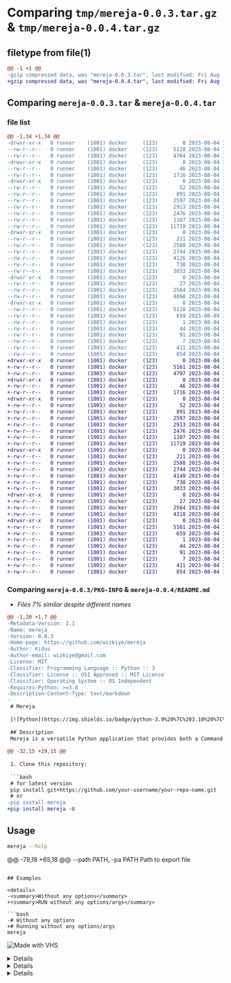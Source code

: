 # Comparing `tmp/mereja-0.0.3.tar.gz` & `tmp/mereja-0.0.4.tar.gz`

## filetype from file(1)

```diff
@@ -1 +1 @@
-gzip compressed data, was "mereja-0.0.3.tar", last modified: Fri Aug  4 16:44:30 2023, max compression
+gzip compressed data, was "mereja-0.0.4.tar", last modified: Fri Aug  4 17:16:43 2023, max compression
```

## Comparing `mereja-0.0.3.tar` & `mereja-0.0.4.tar`

### file list

```diff
@@ -1,34 +1,34 @@
-drwxr-xr-x   0 runner    (1001) docker     (123)        0 2023-08-04 16:44:30.915294 mereja-0.0.3/
--rw-r--r--   0 runner    (1001) docker     (123)     5128 2023-08-04 16:44:30.915294 mereja-0.0.3/PKG-INFO
--rw-r--r--   0 runner    (1001) docker     (123)     4764 2023-08-04 16:44:21.000000 mereja-0.0.3/README.md
-drwxr-xr-x   0 runner    (1001) docker     (123)        0 2023-08-04 16:44:30.911294 mereja-0.0.3/mereja/
--rw-r--r--   0 runner    (1001) docker     (123)       46 2023-08-04 16:44:21.000000 mereja-0.0.3/mereja/__init__.py
--rw-r--r--   0 runner    (1001) docker     (123)     1716 2023-08-04 16:44:21.000000 mereja-0.0.3/mereja/constants.py
-drwxr-xr-x   0 runner    (1001) docker     (123)        0 2023-08-04 16:44:30.915294 mereja-0.0.3/mereja/functions/
--rw-r--r--   0 runner    (1001) docker     (123)       52 2023-08-04 16:44:21.000000 mereja-0.0.3/mereja/functions/__init__.py
--rw-r--r--   0 runner    (1001) docker     (123)      891 2023-08-04 16:44:21.000000 mereja-0.0.3/mereja/functions/forex.py
--rw-r--r--   0 runner    (1001) docker     (123)     2597 2023-08-04 16:44:21.000000 mereja-0.0.3/mereja/functions/jobs.py
--rw-r--r--   0 runner    (1001) docker     (123)     2913 2023-08-04 16:44:21.000000 mereja-0.0.3/mereja/functions/market.py
--rw-r--r--   0 runner    (1001) docker     (123)     2476 2023-08-04 16:44:21.000000 mereja-0.0.3/mereja/functions/news.py
--rw-r--r--   0 runner    (1001) docker     (123)     1107 2023-08-04 16:44:21.000000 mereja-0.0.3/mereja/functions/telebirr.py
--rw-r--r--   0 runner    (1001) docker     (123)    11719 2023-08-04 16:44:21.000000 mereja-0.0.3/mereja/main.py
-drwxr-xr-x   0 runner    (1001) docker     (123)        0 2023-08-04 16:44:30.915294 mereja-0.0.3/mereja/ui/
--rw-r--r--   0 runner    (1001) docker     (123)      211 2023-08-04 16:44:21.000000 mereja-0.0.3/mereja/ui/__init__.py
--rw-r--r--   0 runner    (1001) docker     (123)     2588 2023-08-04 16:44:21.000000 mereja-0.0.3/mereja/ui/forex_table_ui.py
--rw-r--r--   0 runner    (1001) docker     (123)     2744 2023-08-04 16:44:21.000000 mereja-0.0.3/mereja/ui/job_view_ui.py
--rw-r--r--   0 runner    (1001) docker     (123)     4126 2023-08-04 16:44:21.000000 mereja-0.0.3/mereja/ui/marketpalce_ui.py
--rw-r--r--   0 runner    (1001) docker     (123)      738 2023-08-04 16:44:21.000000 mereja-0.0.3/mereja/ui/news_view_ui.py
--rw-r--r--   0 runner    (1001) docker     (123)     3033 2023-08-04 16:44:21.000000 mereja-0.0.3/mereja/ui/transaction_table.py
-drwxr-xr-x   0 runner    (1001) docker     (123)        0 2023-08-04 16:44:30.915294 mereja-0.0.3/mereja/ui/widgets/
--rw-r--r--   0 runner    (1001) docker     (123)       27 2023-08-04 16:44:21.000000 mereja-0.0.3/mereja/ui/widgets/__init__.py
--rw-r--r--   0 runner    (1001) docker     (123)     2564 2023-08-04 16:44:21.000000 mereja-0.0.3/mereja/ui/widgets/header.py
--rw-r--r--   0 runner    (1001) docker     (123)     4098 2023-08-04 16:44:21.000000 mereja-0.0.3/mereja/utils.py
-drwxr-xr-x   0 runner    (1001) docker     (123)        0 2023-08-04 16:44:30.911294 mereja-0.0.3/mereja.egg-info/
--rw-r--r--   0 runner    (1001) docker     (123)     5128 2023-08-04 16:44:30.000000 mereja-0.0.3/mereja.egg-info/PKG-INFO
--rw-r--r--   0 runner    (1001) docker     (123)      659 2023-08-04 16:44:30.000000 mereja-0.0.3/mereja.egg-info/SOURCES.txt
--rw-r--r--   0 runner    (1001) docker     (123)        1 2023-08-04 16:44:30.000000 mereja-0.0.3/mereja.egg-info/dependency_links.txt
--rw-r--r--   0 runner    (1001) docker     (123)       44 2023-08-04 16:44:30.000000 mereja-0.0.3/mereja.egg-info/entry_points.txt
--rw-r--r--   0 runner    (1001) docker     (123)       91 2023-08-04 16:44:30.000000 mereja-0.0.3/mereja.egg-info/requires.txt
--rw-r--r--   0 runner    (1001) docker     (123)        7 2023-08-04 16:44:30.000000 mereja-0.0.3/mereja.egg-info/top_level.txt
--rw-r--r--   0 runner    (1001) docker     (123)      411 2023-08-04 16:44:30.915294 mereja-0.0.3/setup.cfg
--rw-r--r--   0 runner    (1001) docker     (123)      854 2023-08-04 16:44:21.000000 mereja-0.0.3/setup.py
+drwxr-xr-x   0 runner    (1001) docker     (123)        0 2023-08-04 17:16:43.630593 mereja-0.0.4/
+-rw-r--r--   0 runner    (1001) docker     (123)     5161 2023-08-04 17:16:43.630593 mereja-0.0.4/PKG-INFO
+-rw-r--r--   0 runner    (1001) docker     (123)     4797 2023-08-04 17:16:31.000000 mereja-0.0.4/README.md
+drwxr-xr-x   0 runner    (1001) docker     (123)        0 2023-08-04 17:16:43.626593 mereja-0.0.4/mereja/
+-rw-r--r--   0 runner    (1001) docker     (123)       46 2023-08-04 17:16:31.000000 mereja-0.0.4/mereja/__init__.py
+-rw-r--r--   0 runner    (1001) docker     (123)     1716 2023-08-04 17:16:31.000000 mereja-0.0.4/mereja/constants.py
+drwxr-xr-x   0 runner    (1001) docker     (123)        0 2023-08-04 17:16:43.626593 mereja-0.0.4/mereja/functions/
+-rw-r--r--   0 runner    (1001) docker     (123)       52 2023-08-04 17:16:31.000000 mereja-0.0.4/mereja/functions/__init__.py
+-rw-r--r--   0 runner    (1001) docker     (123)      891 2023-08-04 17:16:31.000000 mereja-0.0.4/mereja/functions/forex.py
+-rw-r--r--   0 runner    (1001) docker     (123)     2597 2023-08-04 17:16:31.000000 mereja-0.0.4/mereja/functions/jobs.py
+-rw-r--r--   0 runner    (1001) docker     (123)     2913 2023-08-04 17:16:31.000000 mereja-0.0.4/mereja/functions/market.py
+-rw-r--r--   0 runner    (1001) docker     (123)     2476 2023-08-04 17:16:31.000000 mereja-0.0.4/mereja/functions/news.py
+-rw-r--r--   0 runner    (1001) docker     (123)     1107 2023-08-04 17:16:31.000000 mereja-0.0.4/mereja/functions/telebirr.py
+-rw-r--r--   0 runner    (1001) docker     (123)    11719 2023-08-04 17:16:31.000000 mereja-0.0.4/mereja/main.py
+drwxr-xr-x   0 runner    (1001) docker     (123)        0 2023-08-04 17:16:43.630593 mereja-0.0.4/mereja/ui/
+-rw-r--r--   0 runner    (1001) docker     (123)      211 2023-08-04 17:16:31.000000 mereja-0.0.4/mereja/ui/__init__.py
+-rw-r--r--   0 runner    (1001) docker     (123)     2588 2023-08-04 17:16:31.000000 mereja-0.0.4/mereja/ui/forex_table_ui.py
+-rw-r--r--   0 runner    (1001) docker     (123)     2744 2023-08-04 17:16:31.000000 mereja-0.0.4/mereja/ui/job_view_ui.py
+-rw-r--r--   0 runner    (1001) docker     (123)     4149 2023-08-04 17:16:31.000000 mereja-0.0.4/mereja/ui/marketpalce_ui.py
+-rw-r--r--   0 runner    (1001) docker     (123)      738 2023-08-04 17:16:31.000000 mereja-0.0.4/mereja/ui/news_view_ui.py
+-rw-r--r--   0 runner    (1001) docker     (123)     3033 2023-08-04 17:16:31.000000 mereja-0.0.4/mereja/ui/transaction_table.py
+drwxr-xr-x   0 runner    (1001) docker     (123)        0 2023-08-04 17:16:43.630593 mereja-0.0.4/mereja/ui/widgets/
+-rw-r--r--   0 runner    (1001) docker     (123)       27 2023-08-04 17:16:31.000000 mereja-0.0.4/mereja/ui/widgets/__init__.py
+-rw-r--r--   0 runner    (1001) docker     (123)     2564 2023-08-04 17:16:31.000000 mereja-0.0.4/mereja/ui/widgets/header.py
+-rw-r--r--   0 runner    (1001) docker     (123)     4318 2023-08-04 17:16:31.000000 mereja-0.0.4/mereja/utils.py
+drwxr-xr-x   0 runner    (1001) docker     (123)        0 2023-08-04 17:16:43.626593 mereja-0.0.4/mereja.egg-info/
+-rw-r--r--   0 runner    (1001) docker     (123)     5161 2023-08-04 17:16:43.000000 mereja-0.0.4/mereja.egg-info/PKG-INFO
+-rw-r--r--   0 runner    (1001) docker     (123)      659 2023-08-04 17:16:43.000000 mereja-0.0.4/mereja.egg-info/SOURCES.txt
+-rw-r--r--   0 runner    (1001) docker     (123)        1 2023-08-04 17:16:43.000000 mereja-0.0.4/mereja.egg-info/dependency_links.txt
+-rw-r--r--   0 runner    (1001) docker     (123)       44 2023-08-04 17:16:43.000000 mereja-0.0.4/mereja.egg-info/entry_points.txt
+-rw-r--r--   0 runner    (1001) docker     (123)       91 2023-08-04 17:16:43.000000 mereja-0.0.4/mereja.egg-info/requires.txt
+-rw-r--r--   0 runner    (1001) docker     (123)        7 2023-08-04 17:16:43.000000 mereja-0.0.4/mereja.egg-info/top_level.txt
+-rw-r--r--   0 runner    (1001) docker     (123)      411 2023-08-04 17:16:43.630593 mereja-0.0.4/setup.cfg
+-rw-r--r--   0 runner    (1001) docker     (123)      854 2023-08-04 17:16:31.000000 mereja-0.0.4/setup.py
```

### Comparing `mereja-0.0.3/PKG-INFO` & `mereja-0.0.4/README.md`

 * *Files 7% similar despite different names*

```diff
@@ -1,20 +1,7 @@
-Metadata-Version: 2.1
-Name: mereja
-Version: 0.0.3
-Home-page: https://github.com/wizkiye/mereja
-Author: Kidus
-Author-email: wizkiye@gmail.com
-License: MIT
-Classifier: Programming Language :: Python :: 3
-Classifier: License :: OSI Approved :: MIT License
-Classifier: Operating System :: OS Independent
-Requires-Python: >=3.8
-Description-Content-Type: text/markdown
-
 # Mereja
 
 [![Python](https://img.shields.io/badge/python-3.9%20%7C%203.10%20%7C%203.11-blue)](https://www.python.org/)
 
 ## Description
 Mereja is a versatile Python application that provides both a Command-Line Interface (CLI) and a Text-based User Interface (TUI). The app allows users to access and display various data, including the latest news, jobs, forex data, trending products for marketplaces, and telebirr transaction details. Additionally, it provides a search functionality for finding jobs, news articles, and marketplace products, making it a one-stop solution for information retrieval.
 
@@ -32,15 +19,15 @@
 
 1. Clone this repository:
 
 ```bash
 # for latest version
 pip install git+https://github.com/your-username/your-repo-name.git
 # or 
-pip install mereja
+pip install mereja -U
 ```
 
 ## Usage
 
 ```bash
 mereja --help
 ```
@@ -78,18 +65,18 @@
   --path PATH, -pa PATH
                         Path to export file
 ```
 
 ## Examples
 
 <details>
-<summary>Without any options</summary>
+<summary>RUN without any options/args</summary>
 
 ```bash
-# Without any options
+# Running without any options/args
 mereja
 ```
 ![Made with VHS](https://vhs.charm.sh/vhs-3U79nZQbOZOCFYqxnIu0d0.gif)
 
 </details>
 
 <details>
@@ -183,15 +170,15 @@
 <details>
 <summary>Export to file</summary>
 
 ```bash
 # Export to file
 mereja --job --latest --export --path "jobs.json"
 
-# you can use the -e flag in any command to export to file i think :)
+# You can use the -e flag in commands to export data to a JSON file, I think.
 ```
 
 </details>
 
 ## Contributing
 Pull requests are welcome. For major changes, please open an issue first to discuss what you would like to change.
```

### Comparing `mereja-0.0.3/README.md` & `mereja-0.0.4/PKG-INFO`

 * *Files 10% similar despite different names*

```diff
@@ -1,7 +1,20 @@
+Metadata-Version: 2.1
+Name: mereja
+Version: 0.0.4
+Home-page: https://github.com/wizkiye/mereja
+Author: Kidus
+Author-email: wizkiye@gmail.com
+License: MIT
+Classifier: Programming Language :: Python :: 3
+Classifier: License :: OSI Approved :: MIT License
+Classifier: Operating System :: OS Independent
+Requires-Python: >=3.8
+Description-Content-Type: text/markdown
+
 # Mereja
 
 [![Python](https://img.shields.io/badge/python-3.9%20%7C%203.10%20%7C%203.11-blue)](https://www.python.org/)
 
 ## Description
 Mereja is a versatile Python application that provides both a Command-Line Interface (CLI) and a Text-based User Interface (TUI). The app allows users to access and display various data, including the latest news, jobs, forex data, trending products for marketplaces, and telebirr transaction details. Additionally, it provides a search functionality for finding jobs, news articles, and marketplace products, making it a one-stop solution for information retrieval.
 
@@ -19,15 +32,15 @@
 
 1. Clone this repository:
 
 ```bash
 # for latest version
 pip install git+https://github.com/your-username/your-repo-name.git
 # or 
-pip install mereja
+pip install mereja -U
 ```
 
 ## Usage
 
 ```bash
 mereja --help
 ```
@@ -65,18 +78,18 @@
   --path PATH, -pa PATH
                         Path to export file
 ```
 
 ## Examples
 
 <details>
-<summary>Without any options</summary>
+<summary>RUN without any options/args</summary>
 
 ```bash
-# Without any options
+# Running without any options/args
 mereja
 ```
 ![Made with VHS](https://vhs.charm.sh/vhs-3U79nZQbOZOCFYqxnIu0d0.gif)
 
 </details>
 
 <details>
@@ -170,15 +183,15 @@
 <details>
 <summary>Export to file</summary>
 
 ```bash
 # Export to file
 mereja --job --latest --export --path "jobs.json"
 
-# you can use the -e flag in any command to export to file i think :)
+# You can use the -e flag in commands to export data to a JSON file, I think.
 ```
 
 </details>
 
 ## Contributing
 Pull requests are welcome. For major changes, please open an issue first to discuss what you would like to change.
```

### Comparing `mereja-0.0.3/mereja/constants.py` & `mereja-0.0.4/mereja/constants.py`

 * *Files identical despite different names*

### Comparing `mereja-0.0.3/mereja/functions/forex.py` & `mereja-0.0.4/mereja/functions/forex.py`

 * *Files identical despite different names*

### Comparing `mereja-0.0.3/mereja/functions/jobs.py` & `mereja-0.0.4/mereja/functions/jobs.py`

 * *Files identical despite different names*

### Comparing `mereja-0.0.3/mereja/functions/market.py` & `mereja-0.0.4/mereja/functions/market.py`

 * *Files identical despite different names*

### Comparing `mereja-0.0.3/mereja/functions/news.py` & `mereja-0.0.4/mereja/functions/news.py`

 * *Files identical despite different names*

### Comparing `mereja-0.0.3/mereja/functions/telebirr.py` & `mereja-0.0.4/mereja/functions/telebirr.py`

 * *Files identical despite different names*

### Comparing `mereja-0.0.3/mereja/main.py` & `mereja-0.0.4/mereja/main.py`

 * *Files identical despite different names*

### Comparing `mereja-0.0.3/mereja/ui/forex_table_ui.py` & `mereja-0.0.4/mereja/ui/forex_table_ui.py`

 * *Files identical despite different names*

### Comparing `mereja-0.0.3/mereja/ui/job_view_ui.py` & `mereja-0.0.4/mereja/ui/job_view_ui.py`

 * *Files identical despite different names*

### Comparing `mereja-0.0.3/mereja/ui/marketpalce_ui.py` & `mereja-0.0.4/mereja/ui/marketpalce_ui.py`

 * *Files 1% similar despite different names*

```diff
@@ -5,15 +5,15 @@
 from rich.align import Align
 from rich.console import Group
 from rich.layout import Layout
 from rich.live import Live
 from rich.panel import Panel
 from rich.table import Table
 
-from mereja.utils import make_qr, bold_numbers
+from mereja.utils import make_qr, bold_numbers, clean_emoji
 
 
 def make_layout() -> Layout:
     """Define the layout."""
     layout = Layout(name="root")
 
     layout.split(
@@ -52,21 +52,21 @@
     details.add_column(justify="left", ratio=1)
     details.add_row(
         f"[b]Description:[/b] ",
         f"[blue i]" + product.description.replace("<br>", " ").strip(),
     )
     details.add_row(
         f"[b]Location:[/b]",
-        f"[blue]:earth_africa: {', '.join(product.regions_display).strip()}[/blue]",
+        f"[blue]:earth_africa:{', '.join(product.regions_display).strip()}[/blue]",
     )
     details.add_row(
         f"[b]Posted:[/b] ",
         f"[blue b]:date: {product.date_created.strftime('%d %b %Y')}[/blue b]",
     )
-    details.add_row(f"[b]Views:[/b]", f"[blue b]:eye: {product.page_views}[/blue b]")
+    details.add_row(f"[b]Views:[/b]", f"[blue b]👀{product.page_views}[/blue b]")
     details.add_row(
         f"[b]Likes:[/b]", f"[blue b]:thumbsup: {product.fav_count}[/blue b]"
     )
     details.add_row(f"[b]Price:[/b]", f"[blue b]:dollar: {product.price} ETB[/blue b]")
     details.add_row(f"[b]Category:[/b]", f"[blue]{product.category_slug}[/blue]")
     if product.price_valuation:
         details.add_row(
@@ -95,15 +95,15 @@
         grid.add_column(justify="center", ratio=1)
         grid.add_row(self.title)
         return Panel(grid)
 
 
 def user_details(user: User) -> Align:
     return Align.center(
-        f"[b]Seller Name:[/b] [u blue]🙎 {user.name}[/u blue]\n"
+        f"[b]Seller Name:[/b] [u blue]🙎 {clean_emoji(user.name)}[/u blue]\n"
         f"[b]Phone Number:[/b] [blue]📞 {', '.join(user.phones)}[/blue]\n"
         f"[b]Email:[/b] [blue]📧 {user.email}[/blue]\n"
         f"[b]lastSeen:[/b] [blue]👀 {user.last_seen}[/blue]\n"
         f"[b]Registered at:[/b] [blue]📅 {user.user_registered}[/blue] [b]ago\n",
         vertical="middle",
     )
```

### Comparing `mereja-0.0.3/mereja/ui/news_view_ui.py` & `mereja-0.0.4/mereja/ui/news_view_ui.py`

 * *Files identical despite different names*

### Comparing `mereja-0.0.3/mereja/ui/transaction_table.py` & `mereja-0.0.4/mereja/ui/transaction_table.py`

 * *Files identical despite different names*

### Comparing `mereja-0.0.3/mereja/ui/widgets/header.py` & `mereja-0.0.4/mereja/ui/widgets/header.py`

 * *Files identical despite different names*

### Comparing `mereja-0.0.3/mereja/utils.py` & `mereja-0.0.4/mereja/utils.py`

 * *Files 8% similar despite different names*

```diff
@@ -156,7 +156,17 @@
 
     return run
 
 
 def no_ans_or_back(ans: str):
     if not ans:
         raise KeyboardInterrupt
+
+
+def clean_emoji(text: str) -> str:
+    return re.compile(
+        "[^\U00000000-\U0000d7ff\U0000e000-\U0000ffff]", flags=re.UNICODE
+    ).sub("", text)
+
+
+if __name__ == "__main__":
+    print(clean_emoji("hello 🔙"))
```

### Comparing `mereja-0.0.3/mereja.egg-info/PKG-INFO` & `mereja-0.0.4/mereja.egg-info/PKG-INFO`

 * *Files 8% similar despite different names*

```diff
@@ -1,10 +1,10 @@
 Metadata-Version: 2.1
 Name: mereja
-Version: 0.0.3
+Version: 0.0.4
 Home-page: https://github.com/wizkiye/mereja
 Author: Kidus
 Author-email: wizkiye@gmail.com
 License: MIT
 Classifier: Programming Language :: Python :: 3
 Classifier: License :: OSI Approved :: MIT License
 Classifier: Operating System :: OS Independent
@@ -32,15 +32,15 @@
 
 1. Clone this repository:
 
 ```bash
 # for latest version
 pip install git+https://github.com/your-username/your-repo-name.git
 # or 
-pip install mereja
+pip install mereja -U
 ```
 
 ## Usage
 
 ```bash
 mereja --help
 ```
@@ -78,18 +78,18 @@
   --path PATH, -pa PATH
                         Path to export file
 ```
 
 ## Examples
 
 <details>
-<summary>Without any options</summary>
+<summary>RUN without any options/args</summary>
 
 ```bash
-# Without any options
+# Running without any options/args
 mereja
 ```
 ![Made with VHS](https://vhs.charm.sh/vhs-3U79nZQbOZOCFYqxnIu0d0.gif)
 
 </details>
 
 <details>
@@ -183,15 +183,15 @@
 <details>
 <summary>Export to file</summary>
 
 ```bash
 # Export to file
 mereja --job --latest --export --path "jobs.json"
 
-# you can use the -e flag in any command to export to file i think :)
+# You can use the -e flag in commands to export data to a JSON file, I think.
 ```
 
 </details>
 
 ## Contributing
 Pull requests are welcome. For major changes, please open an issue first to discuss what you would like to change.
```

### Comparing `mereja-0.0.3/mereja.egg-info/SOURCES.txt` & `mereja-0.0.4/mereja.egg-info/SOURCES.txt`

 * *Files identical despite different names*

### Comparing `mereja-0.0.3/setup.py` & `mereja-0.0.4/setup.py`

 * *Files 2% similar despite different names*

```diff
@@ -4,15 +4,15 @@
 def read_file(filename: str):
     with open(filename, encoding="utf-8") as f:
         return f.read()
 
 
 setup(
     name="mereja",
-    version="0.0.3",
+    version="0.0.4",
     packages=find_packages(),
     url="https://github.com/wizkiye/mereja",
     license="MIT",
     author="Kidus",
     author_email="wizkiye@gmail.com",
     description="",
     install_requires=[
```

